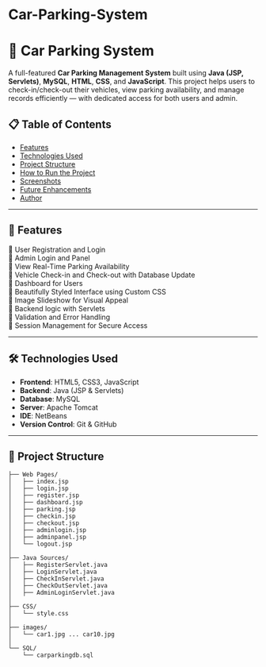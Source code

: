 # Car-Parking-System
# 🚗 Car Parking System

A full-featured **Car Parking Management System** built using **Java (JSP, Servlets)**, **MySQL**, **HTML**, **CSS**, and **JavaScript**. This project helps users to check-in/check-out their vehicles, view parking availability, and manage records efficiently — with dedicated access for both users and admin.

## 📋 Table of Contents

- [Features](#features)
- [Technologies Used](#technologies-used)
- [Project Structure](#project-structure)
- [How to Run the Project](#how-to-run-the-project)
- [Screenshots](#screenshots)
- [Future Enhancements](#future-enhancements)
- [Author](#author)

---

## 🌟 Features

🔸 User Registration and Login  
🔸 Admin Login and Panel  
🔸 View Real-Time Parking Availability  
🔸 Vehicle Check-in and Check-out with Database Update  
🔸 Dashboard for Users  
🔸 Beautifully Styled Interface using Custom CSS  
🔸 Image Slideshow for Visual Appeal  
🔸 Backend logic with Servlets  
🔸 Validation and Error Handling  
🔸 Session Management for Secure Access

---

## 🛠️ Technologies Used

- **Frontend**: HTML5, CSS3, JavaScript  
- **Backend**: Java (JSP & Servlets)  
- **Database**: MySQL  
- **Server**: Apache Tomcat  
- **IDE**: NetBeans  
- **Version Control**: Git & GitHub

---

## 📂 Project Structure

```plaintext
├── Web Pages/
│   ├── index.jsp
│   ├── login.jsp
│   ├── register.jsp
│   ├── dashboard.jsp
│   ├── parking.jsp
│   ├── checkin.jsp
│   ├── checkout.jsp
│   ├── adminlogin.jsp
│   ├── adminpanel.jsp
│   └── logout.jsp
│
├── Java Sources/
│   ├── RegisterServlet.java
│   ├── LoginServlet.java
│   ├── CheckInServlet.java
│   ├── CheckOutServlet.java
│   ├── AdminLoginServlet.java
│
├── CSS/
│   └── style.css
│
├── images/
│   └── car1.jpg ... car10.jpg
│
└── SQL/
    └── carparkingdb.sql
